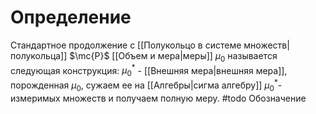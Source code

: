 # Определение
Стандартное продолжение с [[Полукольцо в системе множеств|полукольца]] $\mc{P}$ [[Объем и мера|меры]] $\mu_0$ называется следующая конструкция: $\mu_0^*$ - [[Внешняя мера|внешняя мера]], порожденная $\mu_0$, сужаем ее на [[Алгебры|сигма алгебру]] $\mu_0^*$-измеримых множеств и получаем полную меру.
#todo Обозначение